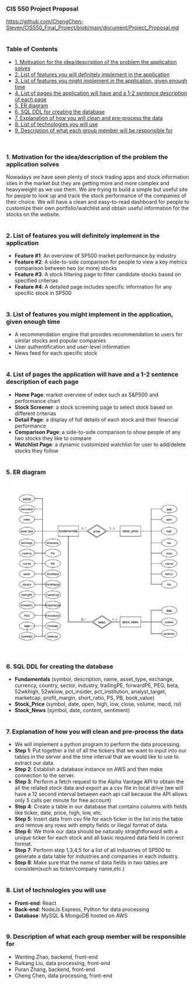 ### CIS 550 Project Proposal  
https://github.com/ChengChen-Steven/CIS550_Final_Project/blob/main/document/Project_Proposal.md 
<br><br>


### __Table of Contents__
- [1. Motivation for the idea/description of the problem the application solves](#1-motivation-for-the-idea/description-of-the-problem-the-application-solves)
- [2. List of features you will definitely implement in the application](#2-list-of-features-you-will-definitely-implement-in-the-application)
- [3. List of features you might implement in the application, given enough time](#3-list-of-features-you-might-implement-in-the-application,-given-enough-time)
- [4. List of pages the application will have and a 1-2 sentence description of each page](#4-list-of-pages-the-application-will-have-and-a-1-2-sentence-description-of-each-page)
- [5. ER diagram](#5-ER-diagram)
- [6. SQL DDL for creating the database](#6-SQL-DDL-for-creating-the-database)
- [7. Explanation of how you will clean and pre-process the data](#7-explanation-of-how-you-will-clean-and-pre-process-the-data)
- [8. List of technologies you will use](#8-list-of-technologies-you-will-use)
- [9. Description of what each group member will be responsible for](#9-description-of-what-each-group-member-will-be-responsible-for)

<br>

### __1. Motivation for the idea/description of the problem the application solves__

Nowadays we have seen plenty of stock trading apps and stock information sites in the market but they are getting more and more complex and heavyweight as we use them. We are trying to build a simple but useful site for people to look up and track the stock performance of the companies of their choice. We will have a clean and easy-to-read dashboard for people to customize their own portfolio/watchlist and obtain useful information for the stocks on the website. <br><br>

### __2. List of features you will definitely implement in the application__

* __Feature #1__: An overview of SP500 market performance by industry
* __Feature #2__: A side-to-side comparison for people to view a key metrics comparison between two (or more) stocks
* __Feature #3__: A stock filtering page to filter candidate stocks based on specified criterias 
* __Feature #4__: A detailed page includes specific information for any specific stock in SP500 <br><br>

### __3. List of features you might implement in the application, given enough time__

* A recommendation engine that provides recommendation to users for similar stocks and popular companies
* User authentification and user-level information
* News feed for each specific stock 
<br><br>

### __4. List of pages the application will have and a 1-2 sentence description of each page__
* __Home Page__: market overview of index such as S&P500 and performance chart
* __Stock Screener__: a stock screening page to select stock based on different criterias  
* __Detail Page__: a display of full details of each stock and their financial performance
* __Comparison Page__: a side-to-side comparison to show people of any two stocks they like to compare
* __Watchlist Page__: a dynamic customized watchlist for user to add/delete stocks they follow
<br><br>

### __5. ER diagram__
![ER Diagram](/document/material/er_diagram.png)

### __6. SQL DDL for creating the database__
* __Fundamentals__ (symbol, description, name, asset_type, exchange, currency, country, sector, industry, trailingPE, forwardPE, PEG, beta, 52wkhigh, 52wklow, pct_insider, pct_institution, analyst_target, marketcap, profit_margin, short_ratio, PS, PB, book_value)
* __Stock_Price__ (symbol, date, open, high, low, close, volume, macd, rsi)
* __Stock_News__ (symbol, date, content, sentiment)
<br><br>

### __7. Explanation of how you will clean and pre-process the data__
* We will implement a python program to perform the data processing.
* __Step 1__: Put together a list of all the tickers that we want to input into our tables in the server and the time interval that we would like to use to extract our data. 
* __Step 2__: Establish a database instance on AWS and then make connection to the server.
* __Step 3__: Perform a fetch request to the Alpha Vantage API to obtain the all the related stock data and export as a csv file in local drive (we will have a 12 second interval between each api call because the API allows only 5 calls per minute for free account)
* __Step 4__: Create a table in our database that contains columns with fields like ticker, date, price, high, low, etc.
* __Step 5__: Insert data from csv file for each ticker in the list into the table and remove any rows with empty fields or illegal format of data.
* __Step 6__: We think our data should be naturally straightforward with a unique ticker for each stock and all basic required data field in correct format.
* __Step 7__: Perform step 1,3,4,5 for a list of all industries of SP500 to generate a data table for industries and companies in each industry.
* __Step 8__: Make sure that the name of data fields in two tables are consisten(such as ticker/company name,etc.)<br><br>
 
### __8. List of technologies you will use__
* __Front-end__: React 
* __Back-end__: NodeJs Express, Python for data processing
* __Database__: MySQL & MongoDB hosted on AWS
<br><br>

### __9. Description of what each group member will be responsible for__
* Wenting Zhao, backend, front-end <br>
* Ruikang Liu, data processing, front-end <br>
* Puran Zhang, backend, front-end  <br>
* Cheng Chen, data processing, front-end <br><br>
